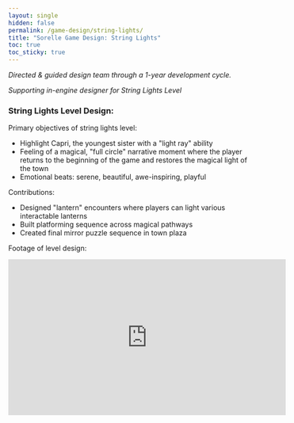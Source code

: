 ```yaml
---
layout: single
hidden: false
permalink: /game-design/string-lights/
title: "Sorelle Game Design: String Lights"
toc: true
toc_sticky: true 
---
```


*Directed & guided design team through a 1-year development cycle.*

*Supporting in-engine designer for String Lights Level*

### String Lights Level Design:

Primary objectives of string lights level:
- Highlight Capri, the youngest sister with a "light ray" ability
- Feeling of a magical, "full circle" narrative moment where the player returns to the beginning of the game and restores the magical light of the town
- Emotional beats: serene, beautiful, awe-inspiring, playful

Contributions:
- Designed "lantern" encounters where players can light various interactable lanterns
- Built platforming sequence across magical pathways
- Created final mirror puzzle sequence in town plaza

Footage of level design:
<iframe width="560" height="315" src="https://www.youtube.com/embed/ujYbKNIl4i8?si=OWjJpK61ooU-xzT6&amp;start=1130" title="YouTube video player" frameborder="0" allow="accelerometer; autoplay; clipboard-write; encrypted-media; gyroscope; picture-in-picture; web-share" referrerpolicy="strict-origin-when-cross-origin" allowfullscreen></iframe>
